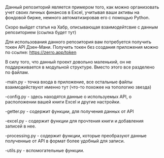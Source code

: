 Данный репозиторий является примером того, как можно организовать учет
своих личных финансов в Excel, учитывая ваши активы на фондовой бирже, 
немного автоматизировав его с помощью Python.

Скоро выйдет статья на Хабр, описывающая взаимодейтсвие с данным репозиторием (ссылка будет тут)

Для использования данного репозитория вам потребуется получить токен API Дзен-Мани.
Получить токен без создания приложения можно по ссылке: https://zerro.app/token

В силу того, что данный проект довольно маленький, он не поддерживается в модульной
структуре. Вместо этого все разделено по файлам.

-main.py - точка входа в приложение, все остальные файлы взаимодействуют именно тут (что-то
похожее на топологию звезда)

-config.py - здесь находятся данные о используемых API, о расположении вашей книги Excel
и другие настройки.

-getter.py - содержит функции, для получения данных от API

-excel.py - содержит функции для прочтения книги и добавления записей в нее.

-processing.py - содержит функции, которые преобразуют данные полученные от API в формат более удобный для записи.

-utils.py - вспомогательные функции.
